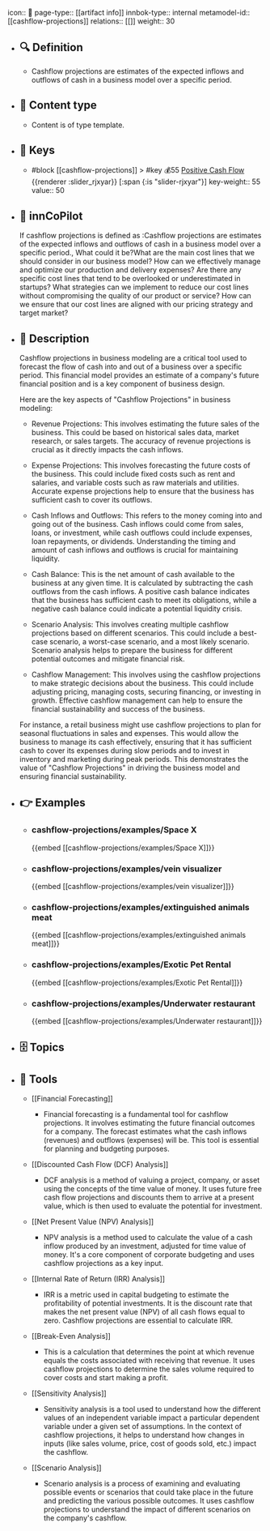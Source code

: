 icon:: 🧿
page-type:: [[artifact info]]
innbok-type:: internal
metamodel-id:: [[cashflow-projections]]
relations:: [[]]
weight:: 30

- ## 🔍 Definition
  - Cashflow projections are estimates of the expected inflows and outflows of cash in a business model over a specific period.
- ## 📰 Content type 
  - Content is of type template.
  
- ## 🔑 Keys
  - #block [[cashflow-projections]] > #key 💰55 [Positive Cash Flow](https://go.plastilinn.com/#/page/cashflow-projections%2FPositive%20Cash%20Flow) {{renderer :slider_rjxyar}} [:span {:is "slider-rjxyar"}] 
    key-weight:: 55
    value:: 50
- ## 🤖 innCoPilot
  If cashflow projections is defined as :Cashflow projections are estimates of the expected inflows and outflows of cash in a business model over a specific period., What could it be?What are the main cost lines that we should consider in our business model?
  How can we effectively manage and optimize our production and delivery expenses?
  Are there any specific cost lines that tend to be overlooked or underestimated in startups?
  What strategies can we implement to reduce our cost lines without compromising the quality of our product or service?
  How can we ensure that our cost lines are aligned with our pricing strategy and target market?
- ## 📖 Description
  Cashflow projections in business modeling are a critical tool used to forecast the flow of cash into and out of a business over a specific period. This financial model provides an estimate of a company's future financial position and is a key component of business design. 
  
  Here are the key aspects of "Cashflow Projections" in business modeling:
  
  - Revenue Projections: This involves estimating the future sales of the business. This could be based on historical sales data, market research, or sales targets. The accuracy of revenue projections is crucial as it directly impacts the cash inflows.
  
  - Expense Projections: This involves forecasting the future costs of the business. This could include fixed costs such as rent and salaries, and variable costs such as raw materials and utilities. Accurate expense projections help to ensure that the business has sufficient cash to cover its outflows.
  
  - Cash Inflows and Outflows: This refers to the money coming into and going out of the business. Cash inflows could come from sales, loans, or investment, while cash outflows could include expenses, loan repayments, or dividends. Understanding the timing and amount of cash inflows and outflows is crucial for maintaining liquidity.
  
  - Cash Balance: This is the net amount of cash available to the business at any given time. It is calculated by subtracting the cash outflows from the cash inflows. A positive cash balance indicates that the business has sufficient cash to meet its obligations, while a negative cash balance could indicate a potential liquidity crisis.
  
  - Scenario Analysis: This involves creating multiple cashflow projections based on different scenarios. This could include a best-case scenario, a worst-case scenario, and a most likely scenario. Scenario analysis helps to prepare the business for different potential outcomes and mitigate financial risk.
  
  - Cashflow Management: This involves using the cashflow projections to make strategic decisions about the business. This could include adjusting pricing, managing costs, securing financing, or investing in growth. Effective cashflow management can help to ensure the financial sustainability and success of the business.
  
  For instance, a retail business might use cashflow projections to plan for seasonal fluctuations in sales and expenses. This would allow the business to manage its cash effectively, ensuring that it has sufficient cash to cover its expenses during slow periods and to invest in inventory and marketing during peak periods. This demonstrates the value of "Cashflow Projections" in driving the business model and ensuring financial sustainability.
- ## 👉 Examples
  - ### cashflow-projections/examples/Space X
    {{embed [[cashflow-projections/examples/Space X]]}}
  - ### cashflow-projections/examples/vein visualizer
    {{embed [[cashflow-projections/examples/vein visualizer]]}}
  - ### cashflow-projections/examples/extinguished animals meat
    {{embed [[cashflow-projections/examples/extinguished animals meat]]}}
  - ### cashflow-projections/examples/Exotic Pet Rental
    {{embed [[cashflow-projections/examples/Exotic Pet Rental]]}}
  - ### cashflow-projections/examples/Underwater restaurant
    {{embed [[cashflow-projections/examples/Underwater restaurant]]}}
  
- ## 🗄️ Topics
  
- ## 🧰 Tools
  - [[Financial Forecasting]]
    - Financial forecasting is a fundamental tool for cashflow projections. It involves estimating the future financial outcomes for a company. The forecast estimates what the cash inflows (revenues) and outflows (expenses) will be. This tool is essential for planning and budgeting purposes.
  
  - [[Discounted Cash Flow (DCF) Analysis]]
    - DCF analysis is a method of valuing a project, company, or asset using the concepts of the time value of money. It uses future free cash flow projections and discounts them to arrive at a present value, which is then used to evaluate the potential for investment.
  
  - [[Net Present Value (NPV) Analysis]]
    - NPV analysis is a method used to calculate the value of a cash inflow produced by an investment, adjusted for time value of money. It's a core component of corporate budgeting and uses cashflow projections as a key input.
  
  - [[Internal Rate of Return (IRR) Analysis]]
    - IRR is a metric used in capital budgeting to estimate the profitability of potential investments. It is the discount rate that makes the net present value (NPV) of all cash flows equal to zero. Cashflow projections are essential to calculate IRR.
  
  - [[Break-Even Analysis]]
    - This is a calculation that determines the point at which revenue equals the costs associated with receiving that revenue. It uses cashflow projections to determine the sales volume required to cover costs and start making a profit.
  
  - [[Sensitivity Analysis]]
    - Sensitivity analysis is a tool used to understand how the different values of an independent variable impact a particular dependent variable under a given set of assumptions. In the context of cashflow projections, it helps to understand how changes in inputs (like sales volume, price, cost of goods sold, etc.) impact the cashflow.
  
  - [[Scenario Analysis]]
    - Scenario analysis is a process of examining and evaluating possible events or scenarios that could take place in the future and predicting the various possible outcomes. It uses cashflow projections to understand the impact of different scenarios on the company's cashflow.
